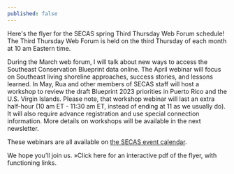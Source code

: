 ```yaml
---
published: false
---
```

Here's the flyer for the SECAS spring Third Thursday Web Forum schedule! The Third Thursday Web Forum is held on the third Thursday of each month at 10 am Eastern time. 

During the March web forum, I will talk about new ways to access the Southeast Conservation Blueprint data online. The April webinar will focus on Southeast living shoreline approaches, success stories, and lessons learned. In May, Rua and other members of SECAS staff will host a workshop to review the draft Blueprint 2023 priorities in Puerto Rico and the U.S. Virgin Islands. Please note, that workshop webinar will last an extra half-hour (10 am ET - 11:30 am ET, instead of ending at 11 as we usually do). It will also require advance registration and use special connection information. More details on workshops will be available in the next newsletter.

These webinars are all available on [the SECAS event calendar](https://secassoutheast.org/events).

We hope you’ll join us. »Click here for an interactive pdf of the flyer, with functioning links.